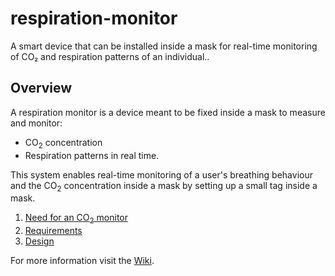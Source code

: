 # respiration-monitor
A smart device that can be installed inside a mask for real-time monitoring of CO₂ and respiration patterns of an individual..

## Overview
A respiration monitor is a device meant to be fixed inside a mask to measure and monitor:
- CO<sub>2</sub> concentration
- Respiration patterns
in real time.

This system enables real-time monitoring of a user's breathing behaviour and the CO<sub>2</sub> concentration inside a mask by setting up a small tag inside a mask. 

1. [Need for an CO<sub>2</sub> monitor](https://github.com/RavinduRidmal/respiration-monitor/wiki/Problem)
2. [Requirements](https://github.com/RavinduRidmal/respiration-monitor/wiki/Requirements)
3. [Design](https://github.com/RavinduRidmal/respiration-monitor/wiki/Design)

For more information visit the [Wiki](https://github.com/RavinduRidmal/respiration-monitor/wiki).
